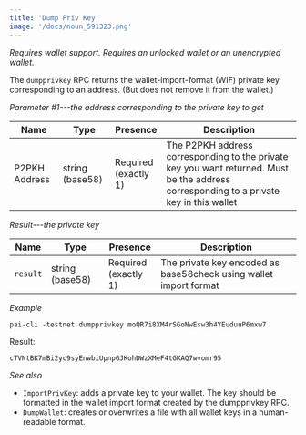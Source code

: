 ```yaml
---
title: 'Dump Priv Key'
image: '/docs/noun_591323.png'
---
```


*Requires wallet support. Requires an unlocked wallet or an
unencrypted wallet.*

The `dumpprivkey` RPC returns the wallet-import-format (WIF) private key corresponding to an address. (But does not remove it from the wallet.)

*Parameter #1---the address corresponding to the private key to get*

| Name         | Type            | Presence                | Description
|--------------|-----------------|-------------------------|-------------
|P2PKH Address | string (base58) | Required<br>(exactly 1) | The P2PKH address corresponding to the private key you want returned.  Must be the address corresponding to a private key in this wallet

*Result---the private key*

| Name         | Type            | Presence                | Description
|--------------|-----------------|-------------------------|-------------
|`result` | string (base58) | Required<br>(exactly 1) | The private key encoded as base58check using wallet import format

*Example*

```
pai-cli -testnet dumpprivkey moQR7i8XM4rSGoNwEsw3h4YEuduuP6mxw7
```

Result:

```
cTVNtBK7mBi2yc9syEnwbiUpnpGJKohDWzXMeF4tGKAQ7wvomr95
```

*See also*

* `ImportPrivKey`: adds a private key to your wallet. The key should be formatted in the wallet import format created by the dumpprivkey RPC.
* `DumpWallet`: creates or overwrites a file with all wallet keys in a human-readable format.
